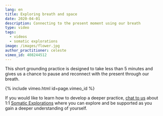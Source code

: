 ```yaml
---
lang: en
title: Exploring breath and space
date: 2020-04-01
description: Connecting to the present moment using our breath
type: video
tags:
  - videos
  - somatic explorations
image: /images/flower.jpg
author_practitioner: celeste
vimeo_id: 408244512
---
```


This short grounding practice is designed to take less than 5 minutes and gives us a chance to pause and reconnect with
the present through our breath.

{% include vimeo.html  id=page.vimeo_id %}

If you would like to learn how to develop a deeper practice, [chat to us](/contact) about 1:1 [Somatic Explorations](/modalities/somatic-explorations/)
where you can explore and be supported as you gain a deeper understanding of yourself. 
